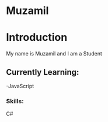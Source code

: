 # Muzamil
<h1>Introduction</h1>
<p>My name is Muzamil and I am a Student</p>

<h2>Currently Learning:</h2>
-JavaScript

<h3>Skills:</h3>
<p>C#</p>
